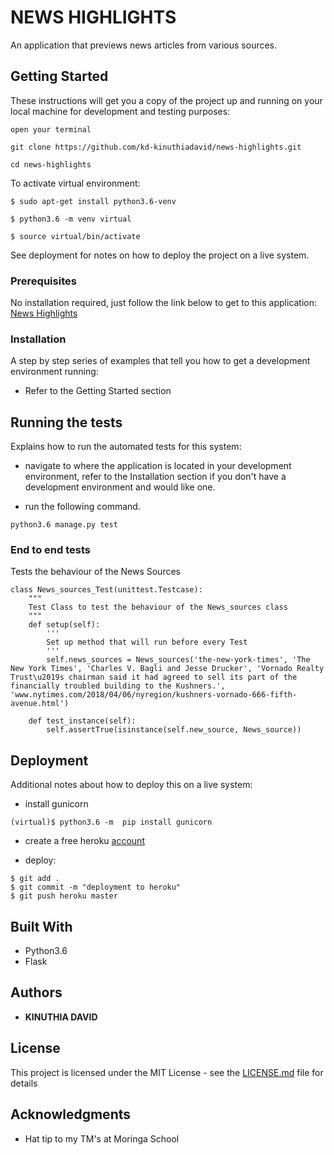 # NEWS HIGHLIGHTS

An application that previews news articles from  various sources.

## Getting Started

These instructions will get you  a copy of the project up  and running on your local machine for development and testing  purposes:

```
open your terminal
```

```
git clone https://github.com/kd-kinuthiadavid/news-highlights.git

```
```
cd news-highlights

```
To activate virtual environment:

```
$ sudo apt-get install python3.6-venv

```

```
$ python3.6 -m venv virtual

```
```
$ source virtual/bin/activate

```

See deployment for notes on how to deploy the project on a live system.

### Prerequisites

No installation required, just follow the link below to get to this application:
[News Highlights]( https://github.com/kd-kinuthiadavid/news-highlights.git)


### Installation

A step by step series of examples that tell you how to get a development environment running:

* Refer to the Getting Started section

## Running the tests

Explains how to run the automated tests for this system:

* navigate to where the application is located in your development environment, refer to the Installation section if you don't have a development environment and would like one.

* run the following command.

```
python3.6 manage.py test

```

### End to end tests

Tests the behaviour of the News Sources

```
class News_sources_Test(unittest.Testcase):
    """
    Test Class to test the behaviour of the News_sources class
    """
    def setup(self):
        '''
        Set up method that will run before every Test
        '''
        self.news_sources = News_sources('the-new-york-times', 'The New York Times', 'Charles V. Bagli and Jesse Drucker', 'Vornado Realty Trust\u2019s chairman said it had agreed to sell its part of the financially troubled building to the Kushners.', 'www.nytimes.com/2018/04/06/nyregion/kushners-vornado-666-fifth-avenue.html')

    def test_instance(self):
        self.assertTrue(isinstance(self.new_source, News_source))

```

## Deployment

Additional notes about how to deploy this on a live system:

* install gunicorn
```
(virtual)$ python3.6 -m  pip install gunicorn

```
* create a free heroku [account](https://signup.heroku.com/)

* deploy:

```
$ git add .
$ git commit -m "deployment to heroku"
$ git push heroku master
```

## Built With

* Python3.6
* Flask



## Authors

* **KINUTHIA DAVID**

## License

This project is licensed under the MIT License - see the [LICENSE.md](LICENSE.md) file for details

## Acknowledgments

* Hat tip to my TM's at Moringa School
